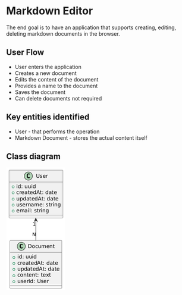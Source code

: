 # Markdown Editor

The end goal is to have an application that supports creating, editing, deleting markdown documents in the browser.

## User Flow

- User enters the application
- Creates a new document
- Edits the content of the document
- Provides a name to the document
- Saves the document
- Can delete documents not required

## Key entities identified

- User - that performs the operation
- Markdown Document - stores the actual content itself

## Class diagram

![Class Diagram](./diagrams/class-diagram.png)
